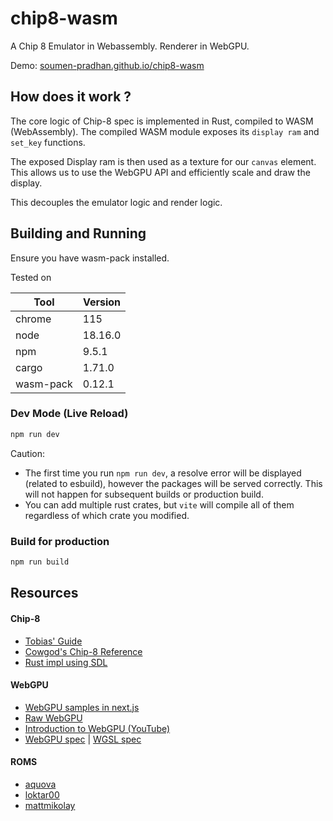 # chip8-wasm

A Chip 8 Emulator in Webassembly. Renderer in WebGPU.

Demo: [soumen-pradhan.github.io/chip8-wasm](https://soumen-pradhan.github.io/chip8-wasm/)

## How does it work ?

The core logic of Chip-8 spec is implemented in Rust, compiled to WASM (WebAssembly). The compiled WASM module exposes its `display ram` and `set_key` functions.

The exposed Display ram is then used as a texture for our `canvas` element. This allows us to use the WebGPU API and efficiently scale and draw the display.

This decouples the emulator logic and render logic.

## Building and Running

Ensure you have wasm-pack installed.

Tested on

| Tool      | Version |
| --------- | ------- |
| chrome    | 115     |
| node      | 18.16.0 |
| npm       | 9.5.1   |
| cargo     | 1.71.0  |
| wasm-pack | 0.12.1  |

### Dev Mode (Live Reload)

```bash
npm run dev
```

Caution:

-   The first time you run `npm run dev`, a resolve error will be displayed (related to esbuild), however the packages will be served correctly. This will not happen for subsequent builds or production build.
-   You can add multiple rust crates, but `vite` will compile all of them regardless of which crate you modified.

### Build for production

```bash
npm run build
```

## Resources

#### Chip-8

-   [Tobias' Guide](https://tobiasvl.github.io/blog/write-a-chip-8-emulator)
-   [Cowgod's Chip-8 Reference](http://devernay.free.fr/hacks/chip8/C8TECH10.HTM)
-   [Rust impl using SDL](https://github.com/starrhorne/chip8-rust)

#### WebGPU

-   [WebGPU samples in next.js](https://webgpu.github.io/webgpu-samples/)
-   [Raw WebGPU](https://alain.xyz/blog/raw-webgpu)
-   [Introduction to WebGPU (YouTube)](https://youtu.be/Hm2_bH_8j3k)
-   [WebGPU spec](https://www.w3.org/TR/webgpu) | [WGSL spec](https://www.w3.org/TR/WGSL)

#### ROMS

-   [aquova](https://github.com/aquova/chip8-book/tree/master/roms)
-   [loktar00](https://github.com/loktar00/chip8/tree/master/roms)
-   [mattmikolay](https://github.com/mattmikolay/chip-8)

